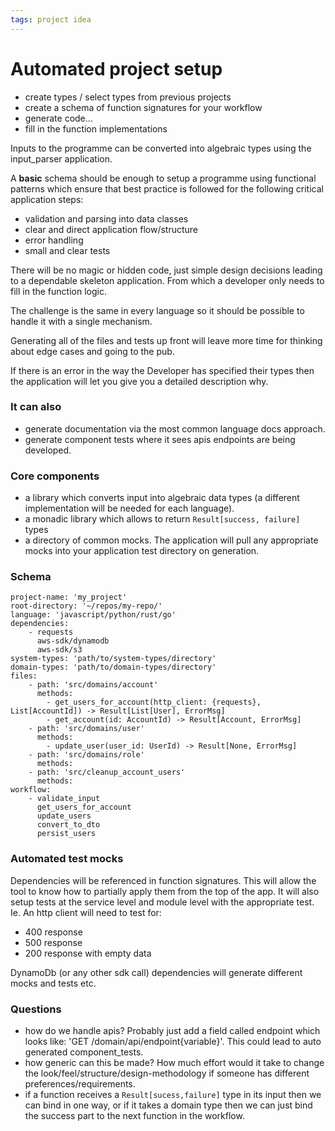 ```yaml
---
tags: project idea
---
```

# Automated project setup
 
- create types / select types from previous projects
- create a schema of function signatures for your workflow
- generate code...
- fill in the function implementations

Inputs to the programme can be converted into algebraic types using the  input_parser application.
<br />


A **basic** schema should be enough to setup a programme using functional patterns which ensure that best practice is followed for the following critical application steps:

- validation and parsing into data classes
- clear and direct application flow/structure
- error handling
- small and clear tests

There will be no magic or hidden code, just simple design decisions leading to a dependable skeleton application. From which a developer only needs to fill in the function logic.

The challenge is the same in every language so it should be possible to handle it with a single mechanism.

Generating all of the files and tests up front will leave more time for thinking about edge cases and going to the pub.

If there is an error in the way the Developer has specified their types then the application will let you give you a detailed description why.

### It can also
- generate documentation via the most common language docs approach.
- generate component tests where it sees apis endpoints are being developed.


### Core components
- a library which converts input into algebraic data types (a different implementation will be needed for each language).
- a monadic library which allows to return ```Result[success, failure]``` types
- a directory of common mocks. The application will pull any appropriate mocks into your application test directory on generation.

### Schema
```
project-name: 'my_project'
root-directory: '~/repos/my-repo/'
language: 'javascript/python/rust/go'
dependencies: 
    - requests
      aws-sdk/dynamodb
      aws-sdk/s3
system-types: 'path/to/system-types/directory'
domain-types: 'path/to/domain-types/directory'
files:
    - path: 'src/domains/account'
      methods:
        - get_users_for_account(http_client: {requests}, List[AccountId]) -> Result[List[User], ErrorMsg]
        - get_account(id: AccountId) -> Result[Account, ErrorMsg]
    - path: 'src/domains/user'
      methods:
        - update_user(user_id: UserId) -> Result[None, ErrorMsg]
    - path: 'src/domains/role'
      methods: 
    - path: 'src/cleanup_account_users'
      methods: 
workflow:
    - validate_input
      get_users_for_account
      update_users
      convert_to_dto
      persist_users
```

### Automated test mocks
Dependencies will be referenced in function signatures. This will allow the tool to know how to partially apply them from the top of the app. It will also setup tests at the service level and module level with the appropriate test. Ie. An http client will need to test for:
- 400 response
- 500 response
- 200 response with empty data

DynamoDb (or any other sdk call) dependencies will generate different mocks and tests etc.

### Questions
- how do we handle apis? Probably just add a field called endpoint which looks like: 'GET /domain/api/endpoint{variable}'. This could lead to auto generated component_tests.
- how generic can this be made? How much effort would it take to change the look/feel/structure/design-methodology if someone has different preferences/requirements.
- if a function receives a ```Result[sucess,failure]``` type in its input then we can bind in one way, or if it takes a domain type then we can just bind the success part to the next function in the workflow.